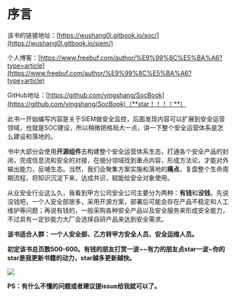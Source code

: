 # 序言

该书的链接地址：[https://wushang0l.gitbook.io/soc/](https://wushang0l.gitbook.io/siem/)

个人博客：[https://www.freebuf.com/author/%E9%99%8C%E5%BA%A6?type=article](https://www.freebuf.com/author/%E9%99%8C%E5%BA%A6?type=article)

GitHub地址：[https://github.com/yingshang/SocBook](https://github.com/yingshang/SocBook)（**star！！！！**）



此书一开始编写内容是关于SIEM做安全监控，后面发现内容可以扩展到安全运营领域，也就是SOC建设，所以稍微把格局大一点，讲一下整个安全运营体系是怎么建设和落地的。

书中大部分会使用**开源组件**去构建整个安全运营体系生态，打通各个安全产品的封闭，完成信息流和安全的对接，在细分领域找到重点内容，形成方法论，才能对外输出能力，反哺生态。当然，我们会聚集方案实施和落地的**痛点**，复盘整个生命周期流程，将知识沉淀下来，达成共识，赋能给安全对象使用。

从业安全行业这么久，我看到甲方公司安全公司主要分为两种：**有钱**和**没钱**。先说没钱吧，一个人安全部居多，采用开源方案，部署后可能会存在产品不稳定和人工维护等问题；再说有钱的，一般采购各种安全产品以及安全服务来形成安全能力，不过具有一定钞能力大厂会选择自研产品来达到安全需求。









**该书适合人群：一个人安全部、乙方转甲方安全人员、安全运维人员。**

**初定该书总页数500-600。有钱的朋友打赏一波\~\~有力的朋友点star一波\~你的star是我更新书籍的动力，star越多更新越快。**

![](.gitbook/assets/mm\_reward\_qrcode\_1627651911856.png)

**PS：有什么不懂的问题或者建议提issue给我就可以了。**
